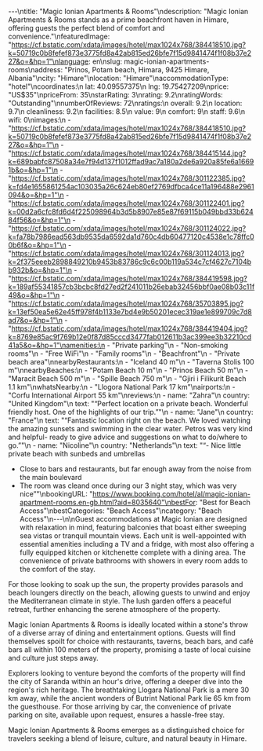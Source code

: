 ---\ntitle: "Magic Ionian Apartments & Rooms"\ndescription: "Magic Ionian Apartments & Rooms stands as a prime beachfront haven in Himare, offering guests the perfect blend of comfort and convenience."\nfeaturedImage: "https://cf.bstatic.com/xdata/images/hotel/max1024x768/384418510.jpg?k=50719c0b8fefef873e3775fd8a42ab815ed26bfe7f15d9841474f1f08b37e227&o=&hp=1"\nlanguage: en\nslug: magic-ionian-apartments-rooms\naddress: "Prinos, Potam beach, Himara, 9425 Himare, Albania"\ncity: "Himare"\nlocation: "Himare"\naccommodationType: "hotel"\ncoordinates:\n  lat: 40.09557375\n  lng: 19.75427209\nprice: "US$35"\npriceFrom: 35\nstarRating: 3\nrating: 9.2\nratingWords: "Outstanding"\nnumberOfReviews: 72\nratings:\n  overall: 9.2\n  location: 9.7\n  cleanliness: 9.2\n  facilities: 8.5\n  value: 9\n  comfort: 9\n  staff: 9.6\n  wifi: 0\nimages:\n  - "https://cf.bstatic.com/xdata/images/hotel/max1024x768/384418510.jpg?k=50719c0b8fefef873e3775fd8a42ab815ed26bfe7f15d9841474f1f08b37e227&o=&hp=1"\n  - "https://cf.bstatic.com/xdata/images/hotel/max1024x768/384415144.jpg?k=689babfc87508a34e7f94d137f1012ffad9ac7a180a2de6a920a85fe6a16691b&o=&hp=1"\n  - "https://cf.bstatic.com/xdata/images/hotel/max1024x768/301122385.jpg?k=fd4e1655861254ac103035a26c624eb80ef2769dfbca4ce11a196488e2961094&o=&hp=1"\n  - "https://cf.bstatic.com/xdata/images/hotel/max1024x768/301122401.jpg?k=00d2a6cfc8fd6d4f225098964b3d5b8907e85e87f69115b049bbd33b62484f56&o=&hp=1"\n  - "https://cf.bstatic.com/xdata/images/hotel/max1024x768/301124022.jpg?k=fa78b7986ead563db9535da6592da1d760c4db60477120c4538e1c78ffc00b6f&o=&hp=1"\n  - "https://cf.bstatic.com/xdata/images/hotel/max1024x768/301124013.jpg?k=2f375eeeb2898849210b9453b83786c9c6c00b119a534c7cf4627c7104bb932b&o=&hp=1"\n  - "https://cf.bstatic.com/xdata/images/hotel/max1024x768/384419598.jpg?k=189af55341857cb3bcbc8fd27ed2f241011b26ebab32456bbf0ae08b03c11f49&o=&hp=1"\n  - "https://cf.bstatic.com/xdata/images/hotel/max1024x768/35703895.jpg?k=13ef50ea5e62e45ff978f4b1133e7bd4e9b50201ecec319ae1e899709c7d8ad7&o=&hp=1"\n  - "https://cf.bstatic.com/xdata/images/hotel/max1024x768/384419404.jpg?k=8769e85ac9f769b12e0f87d85cccd3477fab012611b3ac399ee3b32210cd41a5&o=&hp=1"\namenities:\n  - "Private parking"\n  - "Non-smoking rooms"\n  - "Free WiFi"\n  - "Family rooms"\n  - "Beachfront"\n  - "Private beach area"\nnearbyRestaurants:\n  - "Iceland 40 m"\n  - "Taverna Stolis 100 m"\nnearbyBeaches:\n  - "Potam Beach 10 m"\n  - "Prinos Beach 50 m"\n  - "Maracit Beach 500 m"\n  - "Spille Beach 750 m"\n  - "Gjiri i Filikurit Beach 1.1 km"\nwhatsNearby:\n  - "Llogora National Park 17 km"\nairports:\n  - "Corfu International Airport 55 km"\nreviews:\n  - name: "Zahra"\n    country: "United Kingdom"\n    text: "“Perfect location on a private beach. Wonderful friendly host. One of the highlights of our trip.”"\n  - name: "Jane"\n    country: "France"\n    text: "“Fantastic location right on the beach. We loved watching the amazing sunsets and swimming in the clear water. Petros was very kind and helpful- ready to give advice and suggestions on what to do/where to go.”"\n  - name: "Nicoline"\n    country: "Netherlands"\n    text: "“- Nice little private beach with sunbeds and umbrellas
- Close to bars and restaurants, but far enough away from the noise from the main boulevard
- The room was cleand once during our 3 night stay, which was very nice”"\nbookingURL: "https://www.booking.com/hotel/al/magic-ionian-apartment-rooms.en-gb.html?aid=8035640"\nbestFor: "Best for Beach Access"\nbestCategories: "Beach Access"\ncategory: "Beach Access"\n---\n\nGuest accommodations at Magic Ionian are designed with relaxation in mind, featuring balconies that boast either sweeping sea vistas or tranquil mountain views. Each unit is well-appointed with essential amenities including a TV and a fridge, with most also offering a fully equipped kitchen or kitchenette complete with a dining area. The convenience of private bathrooms with showers in every room adds to the comfort of the stay.

For those looking to soak up the sun, the property provides parasols and beach loungers directly on the beach, allowing guests to unwind and enjoy the Mediterranean climate in style. The lush garden offers a peaceful retreat, further enhancing the serene atmosphere of the property.

Magic Ionian Apartments & Rooms is ideally located within a stone's throw of a diverse array of dining and entertainment options. Guests will find themselves spoilt for choice with restaurants, taverns, beach bars, and café bars all within 100 meters of the property, promising a taste of local cuisine and culture just steps away.

Explorers looking to venture beyond the comforts of the property will find the city of Saranda within an hour's drive, offering a deeper dive into the region's rich heritage. The breathtaking Llogara National Park is a mere 30 km away, while the ancient wonders of Butrint National Park lie 65 km from the guesthouse. For those arriving by car, the convenience of private parking on site, available upon request, ensures a hassle-free stay.

Magic Ionian Apartments & Rooms emerges as a distinguished choice for travelers seeking a blend of leisure, culture, and natural beauty in Himare.